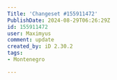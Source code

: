 ```yaml
---
Title: 'Changeset #155911472'
PublishDate: 2024-08-29T06:26:29Z
id: 155911472
user: Maximyus
comment: update
created_by: iD 2.30.2
tags:
- Montenegro

---
```

